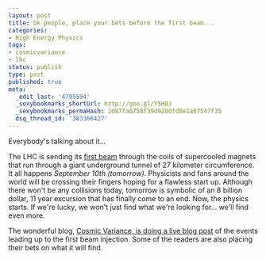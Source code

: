 ```yaml
---
layout: post
title: Ok people, place your bets before the first beam...
categories:
- High Energy Physics
tags:
- cosmicvariance
- lhc
status: publish
type: post
published: true
meta:
  _edit_last: '4795594'
  _sexybookmarks_shortUrl: http://goo.gl/YSHOJ
  _sexybookmarks_permaHash: 2d87fa0758f39d9200fd8e1a67547f35
  dsq_thread_id: '383366427'
---
```

Everybody's talking about it...

The LHC is sending its <a href="http://lhc-first-beam.web.cern.ch/lhc-first-beam/Welcome.html">first beam</a> through the coils of supercooled magnets that run through a giant underground tunnel of 27 kilometer circumference. It all happens <em>September 10th (tomorrow)</em>. Physicists and fans around the world will be crossing their fingers hoping for a flawless start up. Although there won't be any collisions today, tomorrow is symbolic of an 8 billion dollar, 11 year excursion that has finally come to an end. Now, the physics starts. If we're lucky, we won't just find what we're looking for... we'll find even more.

The wonderful blog, <a href="http://cosmicvariance.com/2008/09/09/live-blogging-the-lhc-startup/trackback/">Cosmic Variance, is doing a live blog post</a> of the events leading up to the first beam injection. Some of the readers are also placing their bets on what it will find.
